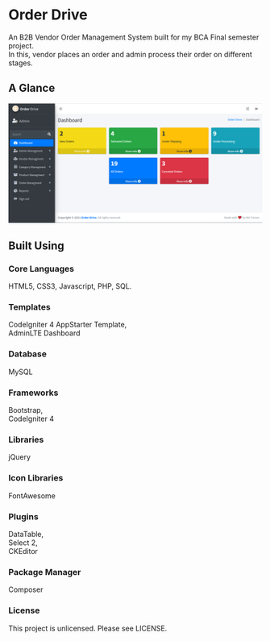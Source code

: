 # Order Drive
An B2B Vendor Order Management System built for my BCA Final semester project. <br />
In this, vendor places an order and admin process their order on different stages.

## A Glance
![Order drive screenshot](screenshot.jpg)

## Built Using

### Core Languages
HTML5, CSS3, Javascript, PHP, SQL.

### Templates
CodeIgniter 4 AppStarter Template,<br />
AdminLTE Dashboard

### Database
MySQL

### Frameworks
Bootstrap, <br />
CodeIgniter 4


### Libraries
jQuery

### Icon Libraries
FontAwesome

### Plugins
DataTable,<br />
Select 2,<br />
CKEditor

### Package Manager
Composer

### License
This project is unlicensed. Please see LICENSE.

